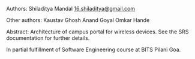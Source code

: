 Authors:
Shiladitya Mandal
16.shiladitya@gmail.com

Other authors:
Kaustav Ghosh
Anand Goyal
Omkar Hande

Abstract: Architecture of campus portal for wireless devices. 
See the SRS documentation for further details.

In partial fulfillment of Software Engineering course at BITS Pilani Goa.

